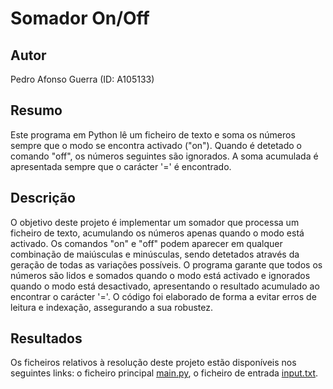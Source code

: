 # Somador On/Off

## Autor

Pedro Afonso Guerra (ID: A105133)

## Resumo

Este programa em Python lê um ficheiro de texto e soma os números sempre que o modo se encontra activado ("on"). Quando é detetado o comando "off", os números seguintes são ignorados. A soma acumulada é apresentada sempre que o carácter '=' é encontrado.

## Descrição

O objetivo deste projeto é implementar um somador que processa um ficheiro de texto, acumulando os números apenas quando o modo está activado. Os comandos "on" e "off" podem aparecer em qualquer combinação de maiúsculas e minúsculas, sendo detetados através da geração de todas as variações possíveis. O programa garante que todos os números são lidos e somados quando o modo está activado e ignorados quando o modo está desactivado, apresentando o resultado acumulado ao encontrar o carácter '='. O código foi elaborado de forma a evitar erros de leitura e indexação, assegurando a sua robustez.

## Resultados

Os ficheiros relativos à resolução deste projeto estão disponíveis nos seguintes links: o ficheiro principal [main.py](https://github.com/Rhoundy/PL2025-A105133/blob/main/TPC1/sum_on_off.py), o ficheiro de entrada [input.txt](https://github.com/Rhoundy/PL2025-A105133/blob/main/TPC1/input.txt).
